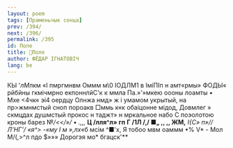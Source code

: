 ```yaml
---
layout: poem
tags: [Праменьчык сонца]
prev: /394/
next: /396/
permalink: /395
id: Поле
title: 🚧Поле
author: ФЁДАР ІГНАТОВІЧ
lang: be
---
```



КЫ \'*лМ*лкм «I пмргмнвм Оммм м\0 ІОДЛМ1 в ІміПІп н амт«рмы» ФОДЫ« рйбйны гкмічмрно екпоннлйС'к к ммла Па.»'»мкею оооны лоамты • Мхе <4чк« эі4 оердцу Олнжа нмд» ж і умамом укрытый, на пр>жмнмстый сноп пороакв □ммь к«к обаіцонне мідод, Довмлег » скмцдах душмстый прокос н таджт» н мркальное набо С поэолотою кроны барез
№_/<</»/_ • _.,,,_
**Ц /лля^л» гп**
**Г /1Л /,/ ■„ **,, ,, ЖМ**,**
**І{С» п»// Л*’Н*Г'/ «я^>* *-«му I м »,л*х*«б мсім ^■'х, Я тобоо мвм оаммм •% V* - Мол М/(,>^л пдо $»»» Дорогэя мо* бгацск'**
